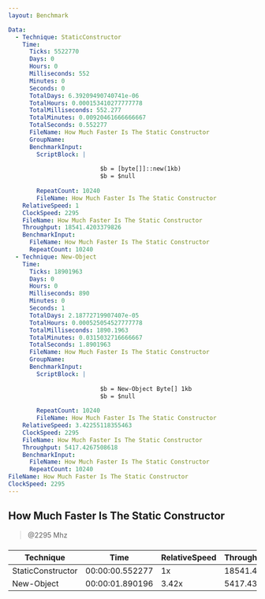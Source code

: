 ```yaml
---
layout: Benchmark

Data: 
  - Technique: StaticConstructor
    Time: 
      Ticks: 5522770
      Days: 0
      Hours: 0
      Milliseconds: 552
      Minutes: 0
      Seconds: 0
      TotalDays: 6.39209490740741e-06
      TotalHours: 0.000153410277777778
      TotalMilliseconds: 552.277
      TotalMinutes: 0.00920461666666667
      TotalSeconds: 0.552277
      FileName: How Much Faster Is The Static Constructor
      GroupName: 
      BenchmarkInput: 
        ScriptBlock: |
          
                          $b = [byte[]]::new(1kb)
                          $b = $null
                      
        RepeatCount: 10240
        FileName: How Much Faster Is The Static Constructor
    RelativeSpeed: 1
    ClockSpeed: 2295
    FileName: How Much Faster Is The Static Constructor
    Throughput: 18541.4203379826
    BenchmarkInput: 
      FileName: How Much Faster Is The Static Constructor
      RepeatCount: 10240
  - Technique: New-Object
    Time: 
      Ticks: 18901963
      Days: 0
      Hours: 0
      Milliseconds: 890
      Minutes: 0
      Seconds: 1
      TotalDays: 2.18772719907407e-05
      TotalHours: 0.000525054527777778
      TotalMilliseconds: 1890.1963
      TotalMinutes: 0.0315032716666667
      TotalSeconds: 1.8901963
      FileName: How Much Faster Is The Static Constructor
      GroupName: 
      BenchmarkInput: 
        ScriptBlock: |
          
                          $b = New-Object Byte[] 1kb
                          $b = $null
                      
        RepeatCount: 10240
        FileName: How Much Faster Is The Static Constructor
    RelativeSpeed: 3.42255118355463
    ClockSpeed: 2295
    FileName: How Much Faster Is The Static Constructor
    Throughput: 5417.4267508618
    BenchmarkInput: 
      FileName: How Much Faster Is The Static Constructor
      RepeatCount: 10240
FileName: How Much Faster Is The Static Constructor
ClockSpeed: 2295
---
```

How Much Faster Is The Static Constructor
-----------------------------------------
> @2295 Mhz


### 


|Technique        |Time           |RelativeSpeed|Throughput|
|-----------------|---------------|-------------|----------|
|StaticConstructor|00:00:00.552277|1x           |18541.42/s|
|New-Object       |00:00:01.890196|3.42x        |5417.43/s |
